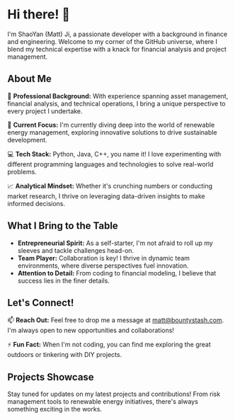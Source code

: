 # Hi there! 👋

I'm ShaoYan (Matt) Ji, a passionate developer with a background in finance and engineering. Welcome to my corner of the GitHub universe, where I blend my technical expertise with a knack for financial analysis and project management.

## About Me

🌟 **Professional Background:** With experience spanning asset management, financial analysis, and technical operations, I bring a unique perspective to every project I undertake.

🔭 **Current Focus:** I'm currently diving deep into the world of renewable energy management, exploring innovative solutions to drive sustainable development.

💻 **Tech Stack:** Python, Java, C++, you name it! I love experimenting with different programming languages and technologies to solve real-world problems.

📈 **Analytical Mindset:** Whether it's crunching numbers or conducting market research, I thrive on leveraging data-driven insights to make informed decisions.

## What I Bring to the Table

- **Entrepreneurial Spirit:** As a self-starter, I'm not afraid to roll up my sleeves and tackle challenges head-on.
- **Team Player:** Collaboration is key! I thrive in dynamic team environments, where diverse perspectives fuel innovation.
- **Attention to Detail:** From coding to financial modeling, I believe that success lies in the finer details.

## Let's Connect!

📫 **Reach Out:** Feel free to drop me a message at matt@bountystash.com. I'm always open to new opportunities and collaborations!

⚡ **Fun Fact:** When I'm not coding, you can find me exploring the great outdoors or tinkering with DIY projects.

## Projects Showcase

Stay tuned for updates on my latest projects and contributions! From risk management tools to renewable energy initiatives, there's always something exciting in the works.
